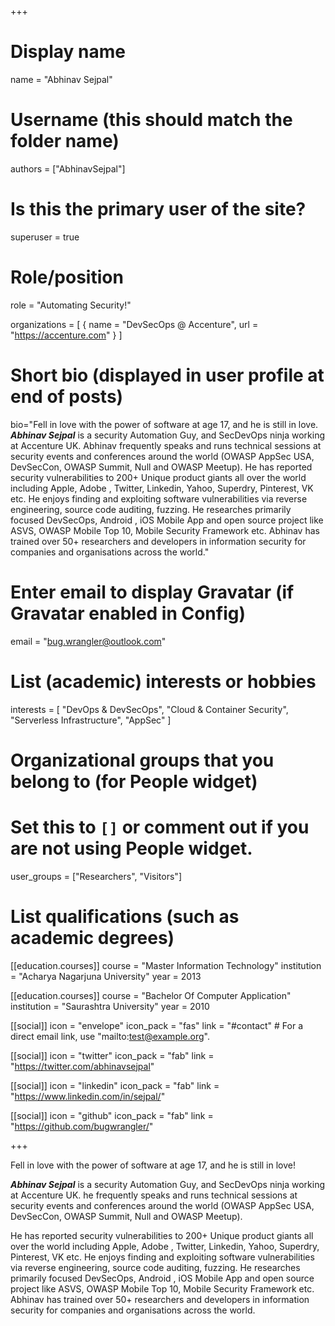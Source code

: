 +++
# Display name
name = "Abhinav Sejpal"

# Username (this should match the folder name)
authors = ["AbhinavSejpal"]

# Is this the primary user of the site?
superuser = true

# Role/position
role = "Automating Security!"

organizations = [ { name = "DevSecOps @ Accenture", url = "https://accenture.com" } ]

# Short bio (displayed in user profile at end of posts)
bio="Fell in love with the power of software at age 17, and he is still in love. ***Abhinav Sejpal*** is a security Automation Guy, and SecDevOps ninja working at  Accenture UK. Abhinav frequently speaks and runs technical sessions at security events and conferences around the world (OWASP AppSec USA, DevSecCon, OWASP Summit, Null and OWASP Meetup). He has reported security vulnerabilities to 200+ Unique product giants all over the world including Apple, Adobe , Twitter, Linkedin, Yahoo, Superdry, Pinterest, VK etc. He enjoys finding and exploiting software vulnerabilities via reverse engineering, source code auditing, fuzzing. He researches primarily focused DevSecOps, Android , iOS Mobile App and open source project like ASVS, OWASP Mobile Top 10, Mobile Security Framework etc. Abhinav has trained over 50+ researchers and developers in information security for companies and organisations across the world."

# Enter email to display Gravatar (if Gravatar enabled in Config)
email = "bug.wrangler@outlook.com"

# List (academic) interests or hobbies
interests = [
  "DevOps & DevSecOps",
  "Cloud & Container Security",
  "Serverless Infrastructure",
  "AppSec"
]

# Organizational groups that you belong to (for People widget)
#   Set this to `[]` or comment out if you are not using People widget.
user_groups = ["Researchers", "Visitors"]

# List qualifications (such as academic degrees)
[[education.courses]]
  course = "Master Information Technology"
  institution = "Acharya Nagarjuna University"
  year = 2013

[[education.courses]]
  course = "Bachelor Of Computer Application"
  institution = "Saurashtra University"
  year = 2010

[[social]]
  icon = "envelope"
  icon_pack = "fas"
  link = "#contact"  # For a direct email link, use "mailto:test@example.org".

[[social]]
  icon = "twitter"
  icon_pack = "fab"
  link = "https://twitter.com/abhinavsejpal"

[[social]]
  icon = "linkedin"
  icon_pack = "fab"
  link = "https://www.linkedin.com/in/sejpal/"

[[social]]
  icon = "github"
  icon_pack = "fab"
  link = "https://github.com/bugwrangler/"


+++

Fell in love with the power of software at age 17, and he is still in love! 

***Abhinav Sejpal*** is a security Automation Guy, and SecDevOps ninja working at  Accenture UK. he frequently speaks and runs technical sessions at security events and conferences around the world (OWASP AppSec USA, DevSecCon, OWASP Summit, Null and OWASP Meetup). 

He has reported security vulnerabilities to 200+ Unique product giants all over the world including Apple, Adobe , Twitter, Linkedin, Yahoo, Superdry, Pinterest, VK etc. He enjoys finding and exploiting software vulnerabilities via reverse engineering, source code auditing, fuzzing. He researches primarily focused DevSecOps, Android , iOS Mobile App and open source project like ASVS, OWASP Mobile Top 10, Mobile Security Framework etc. Abhinav has trained over 50+ researchers and developers in information security for companies and organisations across the world.
